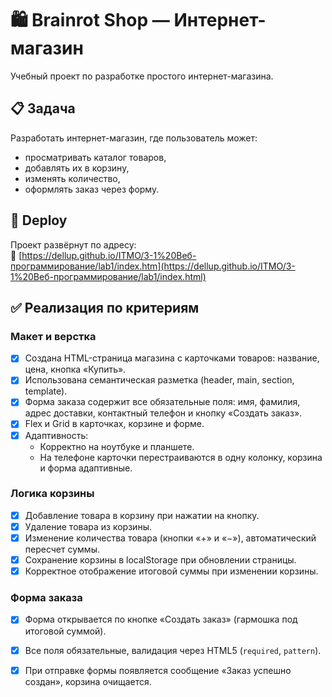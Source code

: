 # 🛍 Brainrot Shop — Интернет-магазин

Учебный проект по разработке простого интернет-магазина.
## 📋 Задача
Разработать интернет-магазин, где пользователь может:
- просматривать каталог товаров,
- добавлять их в корзину,
- изменять количество,
- оформлять заказ через форму.

## 🚀 Deploy
Проект развёрнут по адресу:  
🔗 [https://dellup.github.io/ITMO/3-1%20Веб-программирование/lab1/index.htm](https://dellup.github.io/ITMO/3-1%20Веб-программирование/lab1/index.html)  
## ✅ Реализация по критериям

### Макет и верстка
- [x] Создана HTML-страница магазина с карточками товаров: название, цена, кнопка «Купить».  
- [x] Использована семантическая разметка (header, main, section, template).  
- [x] Форма заказа содержит все обязательные поля: имя, фамилия, адрес доставки, контактный телефон и кнопку «Создать заказ».  
- [x] Flex и Grid в карточках, корзине и форме.  
- [x] Адаптивность:  
  - Корректно на ноутбуке и планшете.  
  - На телефоне карточки перестраиваются в одну колонку, корзина и форма адаптивные.  

### Логика корзины
- [x] Добавление товара в корзину при нажатии на кнопку.  
- [x] Удаление товара из корзины.  
- [x] Изменение количества товара (кнопки «+» и «−»), автоматический пересчет суммы.  
- [x] Сохранение корзины в localStorage при обновлении страницы.  
- [x] Корректное отображение итоговой суммы при изменении корзины.  

### Форма заказа
- [x] Форма открывается по кнопке «Создать заказ» (гармошка под итоговой суммой).  
- [x] Все поля обязательные, валидация через HTML5 (`required`, `pattern`).  
- [x] При отправке формы появляется сообщение «Заказ успешно создан», корзина очищается.  

